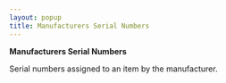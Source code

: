 ```yaml
---
layout: popup
title: Manufacturers Serial Numbers
---
```



**Manufacturers Serial Numbers**


Serial numbers assigned to an item by the manufacturer.
